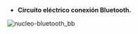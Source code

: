 * **Circuito eléctrico conexión Bluetooth.**

![nucleo-bluetooth_bb](https://user-images.githubusercontent.com/111470363/209951199-a44644d3-53d5-4af3-ae45-c58ea7b9a866.jpg)
